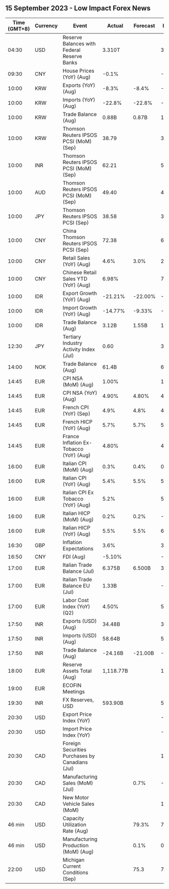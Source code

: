 ## 15 September 2023 - Low Impact Forex News

| Time (GMT+8) | Currency | Event | Actual | Forecast | Previous |
|------|----------|-------|--------|----------|----------|
| 04:30 | USD | Reserve Balances with Federal Reserve Banks | 3.310T |  | 3.290T |
| 09:30 | CNY | House Prices (YoY) (Aug) | -0.1% |  | -0.1% |
| 10:00 | KRW | Exports (YoY) (Aug) | -8.3% | -8.4% | -16.4% |
| 10:00 | KRW | Imports (YoY) (Aug) | -22.8% | -22.8% | -25.4% |
| 10:00 | KRW | Trade Balance (Aug) | 0.88B | 0.87B | 1.65B |
| 10:00 | KRW | Thomson Reuters IPSOS PCSI (MoM) (Sep) | 38.79 |  | 38.83 |
| 10:00 | INR | Thomson Reuters IPSOS PCSI (MoM) (Sep) | 62.21 |  | 59.95 |
| 10:00 | AUD | Thomson Reuters IPSOS PCSI (MoM) (Sep) | 49.40 |  | 48.06 |
| 10:00 | JPY | Thomson Reuters IPSOS PCSI (Sep) | 38.58 |  | 38.25 |
| 10:00 | CNY | China Thomson Reuters IPSOS PCSI (Sep) | 72.38 |  | 69.97 |
| 10:00 | CNY | Retail Sales (YoY) (Aug) | 4.6% | 3.0% | 2.5% |
| 10:00 | CNY | Chinese Retail Sales YTD (YoY) (Aug) | 6.98% |  | 7.33% |
| 10:00 | IDR | Export Growth (YoY) (Aug) | -21.21% | -22.00% | -18.10% |
| 10:00 | IDR | Import Growth (YoY) (Aug) | -14.77% | -9.33% | -8.32% |
| 10:00 | IDR | Trade Balance (Aug) | 3.12B | 1.55B | 1.29B |
| 12:30 | JPY | Tertiary Industry Activity Index (Jul) | 0.60 |  | 3.60 |
| 14:00 | NOK | Trade Balance (Aug) | 61.4B |  | 61.6B |
| 14:45 | EUR | CPI NSA (MoM) (Aug) | 1.00% |  | 1.00% |
| 14:45 | EUR | CPI NSA (YoY) (Aug) | 4.90% | 4.80% | 4.30% |
| 14:45 | EUR | French CPI (YoY) (Sep) | 4.9% | 4.8% | 4.3% |
| 14:45 | EUR | French HICP (YoY) (Aug) | 5.7% | 5.7% | 5.1% |
| 14:45 | EUR | France Inflation Ex-Tobacco (YoY) (Aug) | 4.80% |  | 4.20% |
| 16:00 | EUR | Italian CPI (MoM) (Aug) | 0.3% | 0.4% | 0.0% |
| 16:00 | EUR | Italian CPI (YoY) (Aug) | 5.4% | 5.5% | 5.9% |
| 16:00 | EUR | Italian CPI Ex Tobacco (YoY) (Aug) | 5.2% |  | 5.7% |
| 16:00 | EUR | Italian HICP (MoM) (Aug) | 0.2% | 0.2% | -1.6% |
| 16:00 | EUR | Italian HICP (YoY) (Aug) | 5.5% | 5.5% | 6.3% |
| 16:30 | GBP | Inflation Expectations | 3.6% |  | 3.5% |
| 16:50 | CNY | FDI (Aug) | -5.10% |  | -4.00% |
| 17:00 | EUR | Italian Trade Balance (Jul) | 6.375B | 6.500B | 3.461B |
| 17:00 | EUR | Italian Trade Balance EU (Jul) | 1.33B |  | -1.81B |
| 17:00 | EUR | Labor Cost Index (YoY) (Q2) | 4.50% |  | 5.20% |
| 17:50 | INR | Exports (USD) (Aug) | 34.48B |  | 32.25B |
| 17:50 | INR | Imports (USD) (Aug) | 58.64B |  | 52.92B |
| 17:50 | INR | Trade Balance (Aug) | -24.16B | -21.00B | -20.67B |
| 18:00 | EUR | Reserve Assets Total (Aug) | 1,118.77B |  | 1,109.69B |
| 19:00 | EUR | ECOFIN Meetings |  |  |  |
| 19:30 | INR | FX Reserves, USD | 593.90B |  | 598.90B |
| 20:30 | USD | Export Price Index (YoY) |  |  | -7.9% |
| 20:30 | USD | Import Price Index (YoY) |  |  | -4.4% |
| 20:30 | CAD | Foreign Securities Purchases by Canadians (Jul) |  |  | 14.44B |
| 20:30 | CAD | Manufacturing Sales (MoM) (Jul) |  | 0.7% | -1.7% |
| 20:30 | CAD | New Motor Vehicle Sales (MoM) |  |  | 165.6K |
| 46 min | USD | Capacity Utilization Rate (Aug) |  | 79.3% | 79.3% |
| 46 min | USD | Manufacturing Production (MoM) (Aug) |  | 0.1% | 0.5% |
| 22:00 | USD | Michigan Current Conditions (Sep) |  | 75.3 | 75.7 |
